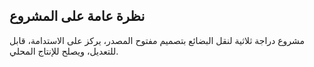 ## نظرة عامة على المشروع
مشروع دراجة ثلاثية لنقل البضائع بتصميم مفتوح المصدر، يركز على الاستدامة، قابل للتعديل، ويصلح للإنتاج المحلي.